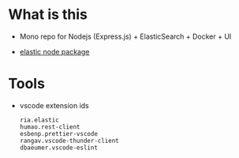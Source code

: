 # What is this 


- Mono repo for Nodejs (Express.js) + ElasticSearch + Docker + UI


- [elastic node package](https://www.npmjs.com/package/@elastic/elasticsearch)


# Tools
- vscode extension ids
  ```
  ria.elastic
  humao.rest-client
  esbenp.prettier-vscode
  rangav.vscode-thunder-client
  dbaeumer.vscode-eslint
  ```





